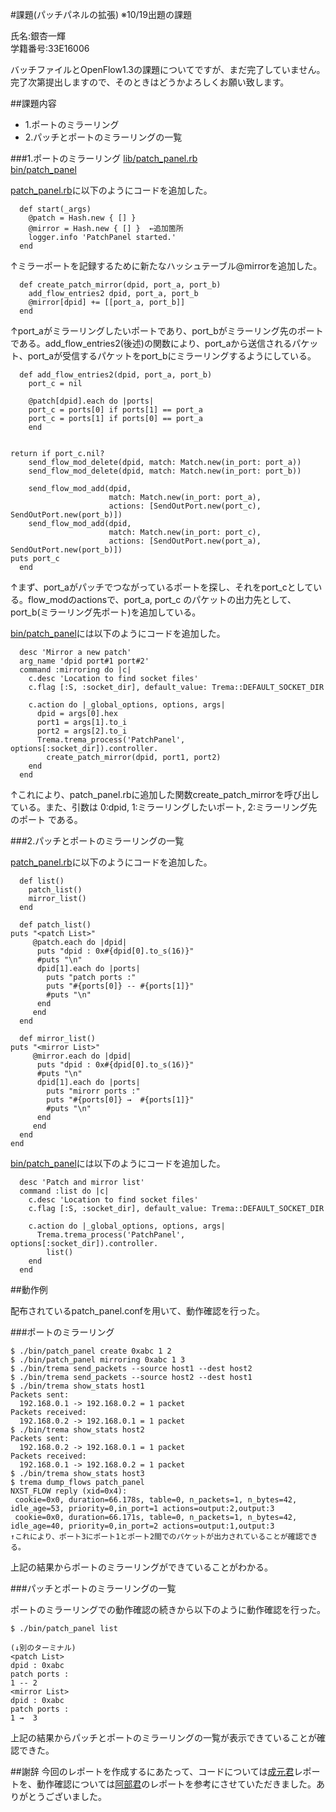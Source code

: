 #課題(パッチパネルの拡張) ※10/19出題の課題

氏名:銀杏一輝  
学籍番号:33E16006  


バッチファイルとOpenFlow1.3の課題についてですが、まだ完了していません。  
完了次第提出しますので、そのときはどうかよろしくお願い致します。

##課題内容
* 1.ポートのミラーリング
* 2.パッチとポートのミラーリングの一覧

###1.ポートのミラーリング
[lib/patch_panel.rb](https://github.com/handai-trema/patch-panel-Kazuki-Ginnan/blob/develop/lib/patch_panel.rb)  
[bin/patch_panel](https://github.com/handai-trema/patch-panel-Kazuki-Ginnan/blob/develop/bin/patch_panel)  

[patch_panel.rb](https://github.com/handai-trema/patch-panel-Kazuki-Ginnan/blob/develop/lib/patch_panel.rb)に以下のようにコードを追加した。

```
  def start(_args)
    @patch = Hash.new { [] }
    @mirror = Hash.new { [] }  ←追加箇所
    logger.info 'PatchPanel started.'
  end
```
↑ミラーポートを記録するために新たなハッシュテーブル@mirrorを追加した。  

```
  def create_patch_mirror(dpid, port_a, port_b)
    add_flow_entries2 dpid, port_a, port_b
    @mirror[dpid] += [[port_a, port_b]]
  end
```
↑port_aがミラーリングしたいポートであり、port_bがミラーリング先のポートである。add_flow_entries2(後述)の関数により、port_aから送信されるパケット、port_aが受信するパケットをport_bにミラーリングするようにしている。  

```
  def add_flow_entries2(dpid, port_a, port_b)
    port_c = nil

    @patch[dpid].each do |ports|
    port_c = ports[0] if ports[1] == port_a
    port_c = ports[1] if ports[0] == port_a
    end
  

return if port_c.nil?
    send_flow_mod_delete(dpid, match: Match.new(in_port: port_a))
    send_flow_mod_delete(dpid, match: Match.new(in_port: port_b))

    send_flow_mod_add(dpid,
                      match: Match.new(in_port: port_a),
                      actions: [SendOutPort.new(port_c), SendOutPort.new(port_b)])
    send_flow_mod_add(dpid,
                      match: Match.new(in_port: port_c),
                      actions: [SendOutPort.new(port_a), SendOutPort.new(port_b)])
puts port_c
  end
```
↑まず、port_aがパッチでつながっているポートを探し、それをport_cとしている。flow_modのactionsで、port_a, port_c のパケットの出力先として、port_b(ミラーリング先ポート)を追加している。  

[bin/patch_panel](https://github.com/handai-trema/patch-panel-Kazuki-Ginnan/blob/develop/bin/patch_panel)には以下のようにコードを追加した。  
```
  desc 'Mirror a new patch'
  arg_name 'dpid port#1 port#2'
  command :mirroring do |c|
    c.desc 'Location to find socket files'
    c.flag [:S, :socket_dir], default_value: Trema::DEFAULT_SOCKET_DIR

    c.action do |_global_options, options, args|
      dpid = args[0].hex
      port1 = args[1].to_i
      port2 = args[2].to_i
      Trema.trema_process('PatchPanel', options[:socket_dir]).controller.
        create_patch_mirror(dpid, port1, port2)
    end
  end
```
↑これにより、patch_panel.rbに追加した関数create_patch_mirrorを呼び出している。また、引数は 0:dpid, 1:ミラーリングしたいポート, 2:ミラーリング先のポート である。  


###2.パッチとポートのミラーリングの一覧

[patch_panel.rb](https://github.com/handai-trema/patch-panel-Kazuki-Ginnan/blob/develop/lib/patch_panel.rb)に以下のようにコードを追加した。  

```
  def list()
    patch_list()
    mirror_list()
  end
```

```
  def patch_list()
puts "<patch List>"
     @patch.each do |dpid|
      puts "dpid : 0x#{dpid[0].to_s(16)}"
      #puts "\n"
      dpid[1].each do |ports|
        puts "patch ports :"
        puts "#{ports[0]} -- #{ports[1]}"
        #puts "\n"
      end
     end  
  end

  def mirror_list()
puts "<mirror List>"
     @mirror.each do |dpid|
      puts "dpid : 0x#{dpid[0].to_s(16)}"
      #puts "\n"
      dpid[1].each do |ports|
        puts "mirorr ports :"
        puts "#{ports[0]} →  #{ports[1]}"
        #puts "\n"
      end
     end  
  end
end
```

[bin/patch_panel](https://github.com/handai-trema/patch-panel-Kazuki-Ginnan/blob/develop/bin/patch_panel)には以下のようにコードを追加した。  
```
  desc 'Patch and mirror list'
  command :list do |c|
    c.desc 'Location to find socket files'
    c.flag [:S, :socket_dir], default_value: Trema::DEFAULT_SOCKET_DIR

    c.action do |_global_options, options, args|
      Trema.trema_process('PatchPanel', options[:socket_dir]).controller.
        list()
    end
  end
```

##動作例

配布されているpatch_panel.confを用いて、動作確認を行った。

###ポートのミラーリング
```
$ ./bin/patch_panel create 0xabc 1 2
$ ./bin/patch_panel mirroring 0xabc 1 3
$ ./bin/trema send_packets --source host1 --dest host2
$ ./bin/trema send_packets --source host2 --dest host1
$ ./bin/trema show_stats host1
Packets sent:
  192.168.0.1 -> 192.168.0.2 = 1 packet
Packets received:
  192.168.0.2 -> 192.168.0.1 = 1 packet
$ ./bin/trema show_stats host2
Packets sent:
  192.168.0.2 -> 192.168.0.1 = 1 packet
Packets received:
  192.168.0.1 -> 192.168.0.2 = 1 packet
$ ./bin/trema show_stats host3
$ trema dump_flows patch_panel
NXST_FLOW reply (xid=0x4):
 cookie=0x0, duration=66.178s, table=0, n_packets=1, n_bytes=42, idle_age=53, priority=0,in_port=1 actions=output:2,output:3
 cookie=0x0, duration=66.171s, table=0, n_packets=1, n_bytes=42, idle_age=40, priority=0,in_port=2 actions=output:1,output:3
↑これにより、ポート3にポート1とポート2間でのパケットが出力されていることが確認できる。
```
上記の結果からポートのミラーリングができていることがわかる。

###パッチとポートのミラーリングの一覧

ポートのミラーリングでの動作確認の続きから以下のように動作確認を行った。

```
$ ./bin/patch_panel list

(↓別のターミナル)
<patch List>
dpid : 0xabc
patch ports :
1 -- 2
<mirror List>
dpid : 0xabc
patch ports :
1 →  3

```
上記の結果からパッチとポートのミラーリングの一覧が表示できていることが確認できた。

##謝辞
今回のレポートを作成するにあたって、コードについては[成元君](https://github.com/handai-trema/learning-switch-r-narimoto/blob/master/report13.md)レポートを、動作確認については[阿部君](https://github.com/handai-trema/learning-switch-shuya-abe/blob/develop/report3-2.md)のレポートを参考にさせていただきました。ありがとうございました。





